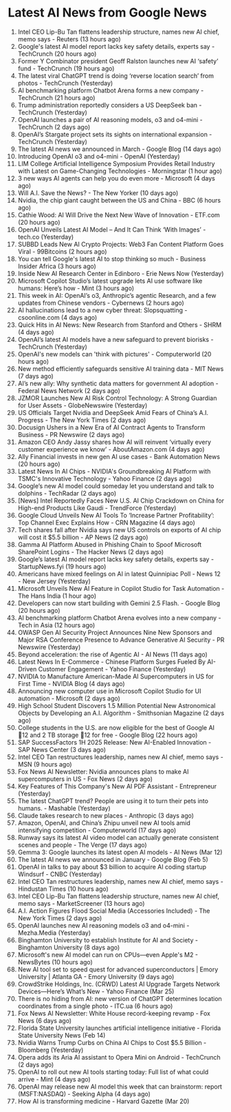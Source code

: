 # Latest AI News from Google News

1. Intel CEO Lip-Bu Tan flattens leadership structure, names new AI chief, memo says - Reuters (13 hours ago)
2. Google's latest AI model report lacks key safety details, experts say - TechCrunch (20 hours ago)
3. Former Y Combinator president Geoff Ralston launches new AI ‘safety’ fund - TechCrunch (19 hours ago)
4. The latest viral ChatGPT trend is doing ‘reverse location search’ from photos - TechCrunch (Yesterday)
5. AI benchmarking platform Chatbot Arena forms a new company - TechCrunch (21 hours ago)
6. Trump administration reportedly considers a US DeepSeek ban - TechCrunch (Yesterday)
7. OpenAI launches a pair of AI reasoning models, o3 and o4-mini - TechCrunch (2 days ago)
8. OpenAI’s Stargate project sets its sights on international expansion - TechCrunch (Yesterday)
9. The latest AI news we announced in March - Google Blog (14 days ago)
10. Introducing OpenAI o3 and o4-mini - OpenAI (Yesterday)
11. LIM College Artificial Intelligence Symposium Provides Retail Industry with Latest on Game-Changing Technologies - Morningstar (1 hour ago)
12. 3 new ways AI agents can help you do even more - Microsoft (4 days ago)
13. Will A.I. Save the News? - The New Yorker (10 days ago)
14. Nvidia, the chip giant caught between the US and China - BBC (6 hours ago)
15. Cathie Wood: AI Will Drive the Next New Wave of Innovation - ETF.com (20 hours ago)
16. OpenAI Unveils Latest AI Model – And It Can Think ‘With Images’ - tech.co (Yesterday)
17. SUBBD Leads New AI Crypto Projects: Web3 Fan Content Platform Goes Viral - 99Bitcoins (2 hours ago)
18. You can tell Google's latest AI to stop thinking so much - Business Insider Africa (3 hours ago)
19. Inside New AI Research Center in Edinboro - Erie News Now (Yesterday)
20. Microsoft Copilot Studio’s latest upgrade lets AI use software like humans: Here’s how - Mint (3 hours ago)
21. This week in AI: OpenAI’s o3, Anthropic’s agentic Research, and a few updates from Chinese vendors - Cybernews (2 hours ago)
22. AI hallucinations lead to a new cyber threat: Slopsquatting - csoonline.com (4 days ago)
23. Quick Hits in AI News: New Research from Stanford and Others - SHRM (4 days ago)
24. OpenAI’s latest AI models have a new safeguard to prevent biorisks - TechCrunch (Yesterday)
25. OpenAI's new models can 'think with pictures' - Computerworld (20 hours ago)
26. New method efficiently safeguards sensitive AI training data - MIT News (7 days ago)
27. AI’s new ally: Why synthetic data matters for government AI adoption - Federal News Network (2 days ago)
28. JZMOR Launches New AI Risk Control Technology: A Strong Guardian for User Assets - GlobeNewswire (Yesterday)
29. US Officials Target Nvidia and DeepSeek Amid Fears of China’s A.I. Progress - The New York Times (2 days ago)
30. Docusign Ushers in a New Era of AI Contract Agents to Transform Business - PR Newswire (2 days ago)
31. Amazon CEO Andy Jassy shares how AI will reinvent ‘virtually every customer experience we know’ - AboutAmazon.com (4 days ago)
32. Ally Financial invests in new gen AI use cases - Bank Automation News (20 hours ago)
33. Latest News In AI Chips - NVIDIA's Groundbreaking AI Platform with TSMC's Innovative Technology - Yahoo Finance (2 days ago)
34. Google’s new AI model could someday let you understand and talk to dolphins - TechRadar (2 days ago)
35. [News] Intel Reportedly Faces New U.S. AI Chip Crackdown on China for High-end Products Like Gaudi - TrendForce (Yesterday)
36. Google Cloud Unveils New AI Tools To ‘Increase Partner Profitability’: Top Channel Exec Explains How - CRN Magazine (4 days ago)
37. Tech shares fall after Nvidia says new US controls on exports of AI chip will cost it $5.5 billion - AP News (2 days ago)
38. Gamma AI Platform Abused in Phishing Chain to Spoof Microsoft SharePoint Logins - The Hacker News (2 days ago)
39. Google’s latest AI model report lacks key safety details, experts say - StartupNews.fyi (19 hours ago)
40. Americans have mixed feelings on AI in latest Quinnipiac Poll - News 12 - New Jersey (Yesterday)
41. Microsoft Unveils New AI Feature in Copilot Studio for Task Automation - The Hans India (1 hour ago)
42. Developers can now start building with Gemini 2.5 Flash. - Google Blog (20 hours ago)
43. AI benchmarking platform Chatbot Arena evolves into a new company - Tech in Asia (12 hours ago)
44. OWASP Gen AI Security Project Announces Nine New Sponsors and Major RSA Conference Presence to Advance Generative AI Security - PR Newswire (Yesterday)
45. Beyond acceleration: the rise of Agentic AI - AI News (11 days ago)
46. Latest News In E-Commerce - Chinese Platform Surges Fueled By AI-Driven Customer Engagement - Yahoo Finance (Yesterday)
47. NVIDIA to Manufacture American-Made AI Supercomputers in US for First Time - NVIDIA Blog (4 days ago)
48. Announcing new computer use in Microsoft Copilot Studio for UI automation - Microsoft (2 days ago)
49. High School Student Discovers 1.5 Million Potential New Astronomical Objects by Developing an A.I. Algorithm - Smithsonian Magazine (2 days ago)
50. College students in the U.S. are now eligible for the best of Google AI 12 and 2 TB storage 12 for free - Google Blog (22 hours ago)
51. SAP SuccessFactors 1H 2025 Release: New AI-Enabled Innovation - SAP News Center (3 days ago)
52. Intel CEO Tan restructures leadership, names new AI chief, memo says - MSN (9 hours ago)
53. Fox News AI Newsletter: Nvidia announces plans to make AI supercomputers in US - Fox News (2 days ago)
54. Key Features of This Company's New AI PDF Assistant - Entrepreneur (Yesterday)
55. The latest ChatGPT trend? People are using it to turn their pets into humans. - Mashable (Yesterday)
56. Claude takes research to new places - Anthropic (3 days ago)
57. Amazon, OpenAI, and China’s Zhipu unveil new AI tools amid intensifying competition - Computerworld (17 days ago)
58. Runway says its latest AI video model can actually generate consistent scenes and people - The Verge (17 days ago)
59. Gemma 3: Google launches its latest open AI models - AI News (Mar 12)
60. The latest AI news we announced in January - Google Blog (Feb 5)
61. OpenAI in talks to pay about $3 billion to acquire AI coding startup Windsurf - CNBC (Yesterday)
62. Intel CEO Tan restructures leadership, names new AI chief, memo says - Hindustan Times (10 hours ago)
63. Intel CEO Lip-Bu Tan flattens leadership structure, names new AI chief, memo says - MarketScreener (13 hours ago)
64. A.I. Action Figures Flood Social Media (Accessories Included) - The New York Times (2 days ago)
65. OpenAI launches new AI reasoning models o3 and o4-mini - Mezha.Media (Yesterday)
66. Binghamton University to establish Institute for AI and Society - Binghamton University (8 days ago)
67. Microsoft's new AI model can run on CPUs—even Apple's M2 - NewsBytes (10 hours ago)
68. New AI tool set to speed quest for advanced superconductors | Emory University | Atlanta GA - Emory University (9 days ago)
69. CrowdStrike Holdings, Inc. (CRWD) Latest AI Upgrade Targets Network Devices—Here’s What’s New - Yahoo Finance (Mar 25)
70. There is no hiding from AI: new version of ChatGPT determines location coordinates from a single photo - ITC.ua (6 hours ago)
71. Fox News AI Newsletter: White House record-keeping revamp - Fox News (6 days ago)
72. Florida State University launches artificial intelligence initiative - Florida State University News (Feb 14)
73. Nvidia Warns Trump Curbs on China AI Chips to Cost $5.5 Billion - Bloomberg (Yesterday)
74. Opera adds its Aria AI assistant to Opera Mini on Android - TechCrunch (2 days ago)
75. OpenAI to roll out new AI tools starting today: Full list of what could arrive - Mint (4 days ago)
76. OpenAI may release new AI model this week that can brainstorm: report (MSFT:NASDAQ) - Seeking Alpha (4 days ago)
77. How AI is transforming medicine - Harvard Gazette (Mar 20)
